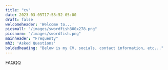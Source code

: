 ```yaml
---
title: "cv"
date: 2023-03-05T17:58:52-05:00
draft: false
welcomeheader: 'Welcome to...'
picsmall: "/images/swordfish300x278.png"
picsnorm: "/images/swordfish.png"
mainheader: "Frequenty"
mh2: 'Asked Questions'
boldedheading: "Below is my CV, socials, contact information, etc..."
---
```

FAQQQ